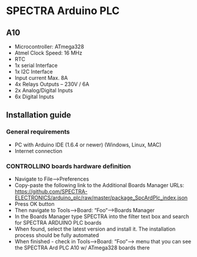 # SPECTRA Arduino PLC

## A10

* Microcontroller: ATmega328
* Atmel Clock Speed: 16 MHz
* RTC
* 1x serial Interface
* 1x I2C Interface
* Input current Max. 8A
* 4x Relays Outputs – 230V / 6A
* 2x Analog/Digital Inputs
* 6x Digital Inputs

## Installation guide

### General requirements

* PC with Arduino IDE (1.6.4 or newer) (Windows, Linux, MAC)
* Internet connection

### CONTROLLINO boards hardware definition

* Navigate to File–>Preferences
* Copy-paste the following link to the Additional Boards Manager URLs: https://github.com/SPECTRA-ELECTRONICS/arduino_plc/raw/master/package_SpcArdPlc_index.json
* Press OK button
* Then navigate to Tools–>Board: “Foo“–>Boards Manager
* In the Boards Manager type SPECTRA into the filter text box and search for SPECTRA ARDUINO PLC boards
* When found, select the latest version and install it. The installation process should be fully automated
* When finished - check in Tools–>Board: “Foo“–> menu that you can see the SPECTRA Ard PLC A10 w/ ATmega328 boards there
